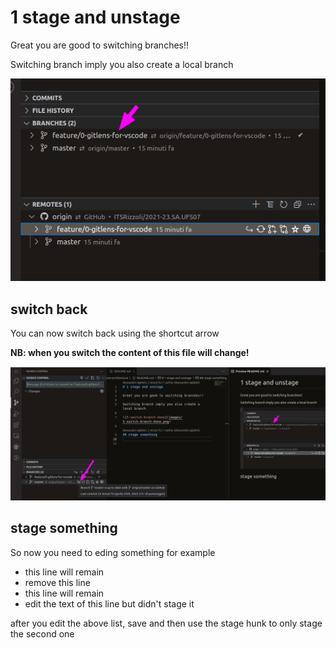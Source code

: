 # 1 stage and unstage

Great you are good to switching branches!!

Switching branch imply you also create a local branch

![5-switch-branch-done](images/5-switch-branch-done.png)

## switch back

You can now switch back using the shortcut arrow

**NB: when you switch the content of this file will change!**

![6-switch-branch-back](images/6-switch-branch-back.png)

## stage something

So now you need to eding something for example

- this line will remain
- remove this line
- this line will remain
- edit the text of this line but didn't stage it

after you edit the above list, save and then use the stage hunk to only stage the second one
